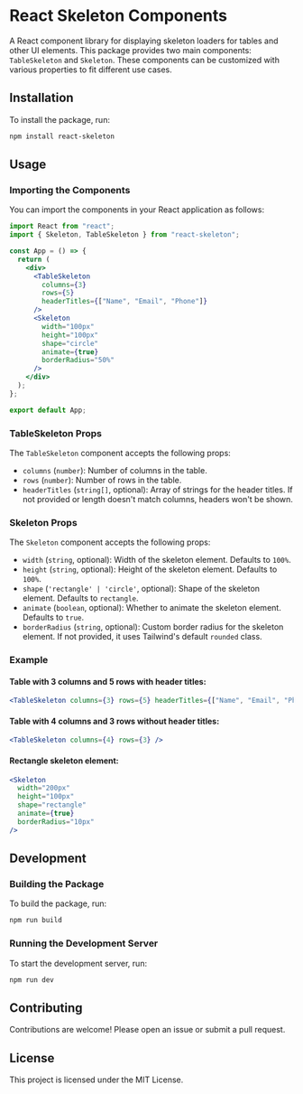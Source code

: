 # React Skeleton Components

A React component library for displaying skeleton loaders for tables and other UI elements. This package provides two main components: `TableSkeleton` and `Skeleton`. These components can be customized with various properties to fit different use cases.

## Installation

To install the package, run:

```bash
npm install react-skeleton
```

## Usage

### Importing the Components

You can import the components in your React application as follows:

```jsx
import React from "react";
import { Skeleton, TableSkeleton } from "react-skeleton";

const App = () => {
  return (
    <div>
      <TableSkeleton
        columns={3}
        rows={5}
        headerTitles={["Name", "Email", "Phone"]}
      />
      <Skeleton
        width="100px"
        height="100px"
        shape="circle"
        animate={true}
        borderRadius="50%"
      />
    </div>
  );
};

export default App;
```

### TableSkeleton Props

The `TableSkeleton` component accepts the following props:

- `columns` (`number`): Number of columns in the table.
- `rows` (`number`): Number of rows in the table.
- `headerTitles` (`string[]`, optional): Array of strings for the header titles. If not provided or length doesn't match columns, headers won't be shown.

### Skeleton Props

The `Skeleton` component accepts the following props:

- `width` (`string`, optional): Width of the skeleton element. Defaults to `100%`.
- `height` (`string`, optional): Height of the skeleton element. Defaults to `100%`.
- `shape` (`'rectangle' | 'circle'`, optional): Shape of the skeleton element. Defaults to `rectangle`.
- `animate` (`boolean`, optional): Whether to animate the skeleton element. Defaults to `true`.
- `borderRadius` (`string`, optional): Custom border radius for the skeleton element. If not provided, it uses Tailwind's default `rounded` class.

### Example

#### Table with 3 columns and 5 rows with header titles:

```jsx
<TableSkeleton columns={3} rows={5} headerTitles={["Name", "Email", "Phone"]} />
```

#### Table with 4 columns and 3 rows without header titles:

```jsx
<TableSkeleton columns={4} rows={3} />
```

#### Rectangle skeleton element:

```jsx
<Skeleton
  width="200px"
  height="100px"
  shape="rectangle"
  animate={true}
  borderRadius="10px"
/>
```

## Development

### Building the Package

To build the package, run:

```bash
npm run build
```

### Running the Development Server

To start the development server, run:

```bash
npm run dev
```

## Contributing

Contributions are welcome! Please open an issue or submit a pull request.

## License

This project is licensed under the MIT License.
